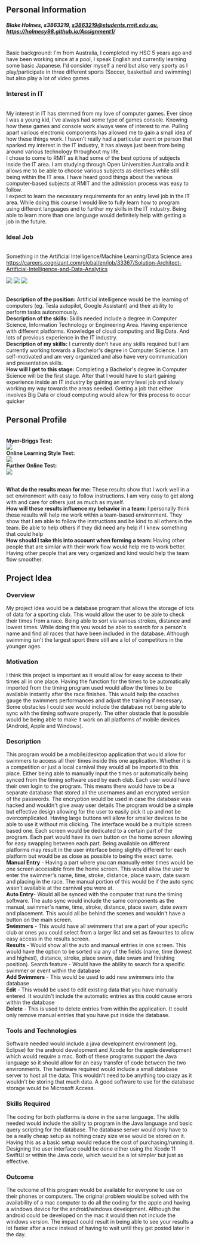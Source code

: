 ## Personal Information
##### Blake Holmes, s3863219, s3863219@students.rmit.edu.au, https://holmesy98.github.io/Assignment1/
<br> Basic background: I'm from Australia, I completed my HSC 5 years ago and have been working since at a pool, I speak English and currently learning some basic Japanese. I'd consider myself a nerd but also very sporty as I play/participate in three different sports (Soccer, basketball and swimming) but also play a lot of video games. 

### Interest in IT
<br>My interest in IT has stemmed from my love of computer games. Ever since I was a young kid, I've always had some type of games console. Knowing how these games and console work always were of interest to me. Pulling apart various electronic components has allowed me to gain a small idea of how these things work. I haven't really had a particular event or person that sparked my interest in the IT industry, it has always just been from being around various technology throughout my life. 
<br> I chose to come to RMIT as it had some of the best options of subjects inside the IT area. I am studying through Open Universities Australia and it allows me to be able to choose various subjects as electives while still being within the IT area. I have heard good things about the various computer-based subjects at RMIT and the admission process was easy to follow. 
<br> I expect to learn the necessary requirements for an entry level job in the IT area. While doing this course I would like to fully learn how to program using different languages and to further my skills in the IT industry. Being able to learn more than one language would definitely help with getting a job in the future.

### Ideal Job
<br> Something in the Artificial Intelligence/Machine Learning/Data Science area
<br> <a href="https://careers.cognizant.com/global/en/job/33367/Solution-Architect-Artificial-Intelligence-and-Data-Analytics">https://careers.cognizant.com/global/en/job/33367/Solution-Architect-Artificial-Intelligence-and-Data-Analytics</a>

<img src="IdealJob.png">
<img src="IdealJob2.png">
<img src="IdealJob3.png">

<br> **Description of the position:** Artificial intelligence would be the learning of computers (eg. Tesla autopilot, Google Assistant) and their ability to perform tasks autonomously. 
<br> **Description of the skills:** Skills needed include a degree in Computer Science, Information Technology or Engineering Area. Having experience with different platforms. Knowledge of cloud computing and Big Data. And lots of previous experience in the IT industry.
<br> **Description of my skills:** I currently don't have any skills required but I am currently working towards a Bachelor's degree in Computer Science. I am self-motivated and am very organized and also have very communication and presentation skills.
<br> **How will I get to this stage:** Completing a Bachelor's degree in Computer Science will be the first stage. After that I would have to start gaining experience inside an IT industry by gaining an entry level job and slowly working my way towards the areas needed. Getting a job that either involves Big Data or cloud computing would allow for this process to occur quicker

## Personal Profile
<br> **Myer-Briggs Test:**
<br><img src="MBTest.png">
<br> **Online Learning Style Test:**
<br><img src="LearningStyle.png">
<br> **Further Online Test:**
<br><img src="PersonalityTest.png">

<br> **What do the results mean for me:** These results show that I work well in a set environment with easy to follow instructions. I am very easy to get along with and care for others just as much as myself.
<br> **How will these results influence my behavior in a team:** I personally think these results will help me work within a team-based environment. They show that I am able to follow the instructions and be kind to all others in the team. Be able to help others if they did need any help if I knew something that could help
<br> **How should I take this into account when forming a team:** Having other people that are similar with their work flow would help me to work better. Having other people that are very organized and kind would help the team flow smoother. 

## Project Idea 
### Overview 
My project idea would be a database program that allows the storage of lots of data for a sporting club. This would allow the user to be able to check their times from a race. Being able to sort via various strokes, distance and lowest times. While doing this you would be able to search for a person's name and find all races that have been included in the database. Although swimming isn't the largest sport there still are a lot of competitors in the younger ages.
### Motivation
I think this project is important as it would allow for easy access to their times all in one place. Having the function for the times to be automatically imported from the timing program used would allow the times to be available instantly after the race finishes. This would help the coaches gauge the swimmers performances and adjust the training if necessary.
Some obstacles I could see would include the database not being able to sync with the timing software properly. The other obstacle that is possible would be being able to make it work on all platforms of mobile devices (Android, Apple and Windows).
### Description
This program would be a mobile/desktop application that would allow for swimmers to access all their times inside this one application. Whether it is a competition or just a local carnival they would all be imported to this place. Either being able to manually input the times or automatically being synced from the timing software used by each club. 
Each user would have their own login to the program. This means there would have to be a separate database that stored all the usernames and an encrypted version of the passwords. The encryption would be used in case the database was hacked and wouldn't give away user details
The program would be a simple but effective design allowing for the user to easily pick it up and not be overcomplicated. Having large buttons will allow for smaller devices to be able to use it without mis clicking. The interface would be a multiple screen based one. Each screen would be dedicated to a certain part of the program. Each part would have its own button on the home screen allowing for easy swapping between each part. Being available on different platforms may result in the user interface being slightly different for each platform but would be as close as possible to being the exact same.
<br> **Manual Entry** - Having a part where you can manually enter times would be one screen accessible from the home screen. This would allow the user to enter the swimmer's name, time, stroke, distance, place swam, date swam and placing in the race. The manual portion of this would be if the auto sync wasn't available at the carnival you were at.
<br> **Auto Entry**- Would all be synced with the computer that runs the timing software. The auto sync would include the same components as the manual, swimmer's name, time, stroke, distance, place swam, date swam and placement. This would all be behind the scenes and wouldn't have a button on the main screen.
<br> **Swimmers** - This would have all swimmers that are a part of your specific club or ones you could select from a larger list and set as favourites to allow easy access in the results screen.
<br> **Results** - Would show all the auto and manual entries in one screen. This would have the option to be sorted via any of the fields (name, time (lowest and highest), distance, stroke, place swam, date swam and finishing position).
Search feature - Would have the ability to search for a specific swimmer or event within the database
<br> **Add Swimmers** - This would be used to add new swimmers into the database
<br> **Edit** - This would be used to edit existing data that you have manually entered. It wouldn't include the automatic entries as this could cause errors within the database
<br> **Delete** - This is used to delete entries from within the application. It could only remove manual entries that you have put inside the database.

###  Tools and Technologies 
Software needed would include a java development environment (eg. Eclipse) for the android development and Xcode for the apple development which would require a mac. Both of these programs support the Java language so it should allow for an easy transfer of code between the two environments. The hardware required would include a small database server to host all the data. This wouldn't need to be anything too crazy as it wouldn’t be storing that much data. A good software to use for the database storage would be Microsoft Access.

### Skills Required
 The coding for both platforms is done in the same language. The skills needed would include the ability to program in the Java language and basic query scripting for the database. The database server would only have to be a really cheap setup as nothing crazy size wise would be stored on it. Having this as a basic setup would reduce the cost of purchasing/running it. Designing the user interface could be done either using the Xcode 11 SwiftUI or within the Java code, which would be a lot simpler but just as effective. 

### Outcome
The outcome of this program would be available for everyone to use on their phones or computers. The original problem would be solved with the availability of a mac computer to do all the coding for the apple and having a windows device for the android/windows development. Although the android could be developed on the mac it would then not include the windows version. The impact could result in being able to see your results a lot faster after a race instead of having to wait until they get posted later in the day.  

